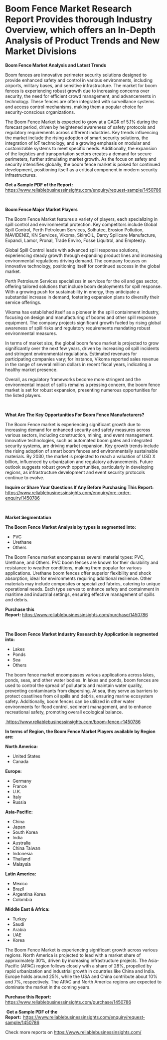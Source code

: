 <p><h1>Boom Fence Market Research Report Provides thorough Industry Overview, which offers an In-Depth Analysis of Product Trends and New Market Divisions</h1></p><p><strong>Boom Fence Market Analysis and Latest Trends</strong></p>
<p><p>Boom fences are innovative perimeter security solutions designed to provide enhanced safety and control in various environments, including airports, military bases, and sensitive infrastructure. The market for boom fences is experiencing robust growth due to increasing concerns over security, the need for efficient crowd management, and advancements in technology. These fences are often integrated with surveillance systems and access control mechanisms, making them a popular choice for security-conscious organizations.</p><p>The Boom Fence Market is expected to grow at a CAGR of 5.1% during the forecast period, driven by heightened awareness of safety protocols and regulatory requirements across different industries. Key trends influencing the market include the rising adoption of smart security solutions, the integration of IoT technology, and a growing emphasis on modular and customizable systems to meet specific needs. Additionally, the expansion of the logistics and transportation sectors creates a demand for secure perimeters, further stimulating market growth. As the focus on safety and security intensifies globally, the boom fence market is poised for continued development, positioning itself as a critical component in modern security infrastructures.</p></p>
<p><strong>Get a Sample PDF of the Report:&nbsp;</strong> <a href="https://www.reliablebusinessinsights.com/enquiry/request-sample/1450786?utm_campaign=2185&utm_medium=2&utm_source=Github&utm_content=ia&utm_term=22022025&utm_id=boom-fence">https://www.reliablebusinessinsights.com/enquiry/request-sample/1450786</a></p>
<p>&nbsp;</p>
<p><strong>Boom Fence Major Market Players</strong></p>
<p><p>The Boom Fence Market features a variety of players, each specializing in spill control and environmental protection. Key competitors include Global Spill Control, Perth Petroleum Services, Solhutec, Erosion Pollution, MAVIDENIZ, KN Services, Vikoma, SkimOIL, Darcy Spillcare Manufacture, Expandi, Lamor, Pronal, Trade Enviro, Fosse Liquitrol, and Empteezy.</p><p>Global Spill Control leads with advanced spill response solutions, experiencing steady growth through expanding product lines and increasing environmental regulations driving demand. The company focuses on innovative technology, positioning itself for continued success in the global market.</p><p>Perth Petroleum Services specializes in services for the oil and gas sector, offering tailored solutions that include boom deployments for spill response. With a growing push for sustainability in energy, they anticipate a substantial increase in demand, fostering expansion plans to diversify their service offerings.</p><p>Vikoma has established itself as a pioneer in the spill containment industry, focusing on design and manufacturing of booms and other spill response equipment. The company projects significant growth fueled by rising global awareness of spill risks and regulatory requirements mandating robust environmental measures.</p><p>In terms of market size, the global boom fence market is projected to grow significantly over the next few years, driven by increasing oil spill incidents and stringent environmental regulations. Estimated revenues for participating companies vary; for instance, Vikoma reported sales revenue in the range of several million dollars in recent fiscal years, indicating a healthy market presence.</p><p>Overall, as regulatory frameworks become more stringent and the environmental impact of spills remains a pressing concern, the boom fence market is set for robust expansion, presenting numerous opportunities for the listed players.</p></p>
<p>&nbsp;</p>
<p><strong>What Are The Key Opportunities For Boom Fence Manufacturers?</strong></p>
<p><p>The Boom Fence market is experiencing significant growth due to increasing demand for enhanced security and safety measures across various sectors, including construction, mining, and event management. Innovative technologies, such as automated boom gates and integrated security systems, are driving market expansion. Key growth trends include the rising adoption of smart boom fences and environmentally sustainable materials. By 2030, the market is projected to reach a valuation of USD X billion, influenced by urbanization and regulatory advancements. Future outlook suggests robust growth opportunities, particularly in developing regions, as infrastructure development and event security protocols continue to evolve.</p></p>
<p><strong>Inquire or Share Your Questions If Any Before Purchasing This Report:</strong> <a href="https://www.reliablebusinessinsights.com/enquiry/pre-order-enquiry/1450786?utm_campaign=2185&utm_medium=2&utm_source=Github&utm_content=ia&utm_term=22022025&utm_id=boom-fence">https://www.reliablebusinessinsights.com/enquiry/pre-order-enquiry/1450786</a></p>
<p>&nbsp;</p>
<p><strong>Market Segmentation</strong></p>
<p><strong>The Boom Fence Market Analysis by types is segmented into:</strong></p>
<p><ul><li>PVC</li><li>Urethane</li><li>Others</li></ul></p>
<p><p>The Boom Fence market encompasses several material types: PVC, Urethane, and Others. PVC boom fences are known for their durability and resistance to weather conditions, making them popular for various applications. Urethane boom fences offer superior flexibility and shock absorption, ideal for environments requiring additional resilience. Other materials may include composites or specialized fabrics, catering to unique operational needs. Each type serves to enhance safety and containment in maritime and industrial settings, ensuring effective management of spills and debris.</p></p>
<p><strong>Purchase this Report:&nbsp;</strong><a href="https://www.reliablebusinessinsights.com/purchase/1450786?utm_campaign=2185&utm_medium=2&utm_source=Github&utm_content=ia&utm_term=22022025&utm_id=boom-fence">https://www.reliablebusinessinsights.com/purchase/1450786</a></p>
<p>&nbsp;</p>
<p><strong>The Boom Fence Market Industry Research by Application is segmented into:</strong></p>
<p><ul><li>Lakes</li><li>Ponds</li><li>Sea</li><li>Others</li></ul></p>
<p><p>The boom fence market encompasses various applications across lakes, ponds, seas, and other water bodies. In lakes and ponds, boom fences are used to control the spread of pollutants and maintain water quality, preventing contaminants from dispersing. At sea, they serve as barriers to protect coastlines from oil spills and debris, ensuring marine ecosystem safety. Additionally, boom fences can be utilized in other water environments for flood control, sediment management, and to enhance recreational safety, promoting overall ecological balance.</p></p>
<p><a href="https://www.reliablebusinessinsights.com/boom-fence-r1450786?utm_campaign=2185&utm_medium=2&utm_source=Github&utm_content=ia&utm_term=22022025&utm_id=boom-fence">&nbsp;https://www.reliablebusinessinsights.com/boom-fence-r1450786</a></p>
<p><strong>In terms of Region, the Boom Fence Market Players available by Region are:</strong></p>
<p>
    <p> <strong> North America: </strong>
        <ul>
            <li>United States</li>
            <li>Canada</li>
        </ul>
        </p> 
    <p> <strong> Europe: </strong>
        <ul>
            <li>Germany</li>
            <li>France</li>
            <li>U.K.</li>
            <li>Italy</li>
            <li>Russia</li>
        </ul>
        </p> 
    <p> <strong> Asia-Pacific: </strong>
        <ul>
            <li>China</li>
            <li>Japan</li>
            <li>South Korea</li>
            <li>India</li>
            <li>Australia</li>
            <li>China Taiwan</li>
            <li>Indonesia</li>
            <li>Thailand</li>
            <li>Malaysia</li>
        </ul>
        </p> 
    <p> <strong> Latin America: </strong>
        <ul>
            <li>Mexico</li>
            <li>Brazil</li>
            <li>Argentina Korea</li>
            <li>Colombia</li>
        </ul>
        </p> 
    <p> <strong> Middle East & Africa: </strong>
        <ul>
            <li>Turkey</li>
            <li>Saudi</li>
            <li>Arabia</li>
            <li>UAE</li>
            <li>Korea</li>
        </ul>
    </p>
    </p>
<p><p>The Boom Fence Market is experiencing significant growth across various regions. North America is projected to lead with a market share of approximately 30%, driven by increasing infrastructure projects. The Asia-Pacific (APAC) region follows closely with a share of 28%, propelled by rapid urbanization and industrial growth in countries like China and India. Europe holds around 25%, while the USA and China contribute about 10% and 7%, respectively. The APAC and North America regions are expected to dominate the market in the coming years.</p></p>
<p><strong>Purchase this Report: </strong><a href="https://www.reliablebusinessinsights.com/purchase/1450786?utm_campaign=2185&utm_medium=2&utm_source=Github&utm_content=ia&utm_term=22022025&utm_id=boom-fence">https://www.reliablebusinessinsights.com/purchase/1450786</a></p>
<p>&nbsp;<strong>Get a Sample PDF of the Report:&nbsp;&nbsp;</strong><a href="https://www.reliablebusinessinsights.com/enquiry/request-sample/1450786?utm_campaign=2185&utm_medium=2&utm_source=Github&utm_content=ia&utm_term=22022025&utm_id=boom-fence">https://www.reliablebusinessinsights.com/enquiry/request-sample/1450786</a></p>
<p><strong></strong></p>
<p>Check more reports on <a href="https://www.reliablebusinessinsights.com/?utm_campaign=2185&utm_medium=2&utm_source=Github&utm_content=ia&utm_term=22022025&utm_id=boom-fence">https://www.reliablebusinessinsights.com/</a></p>